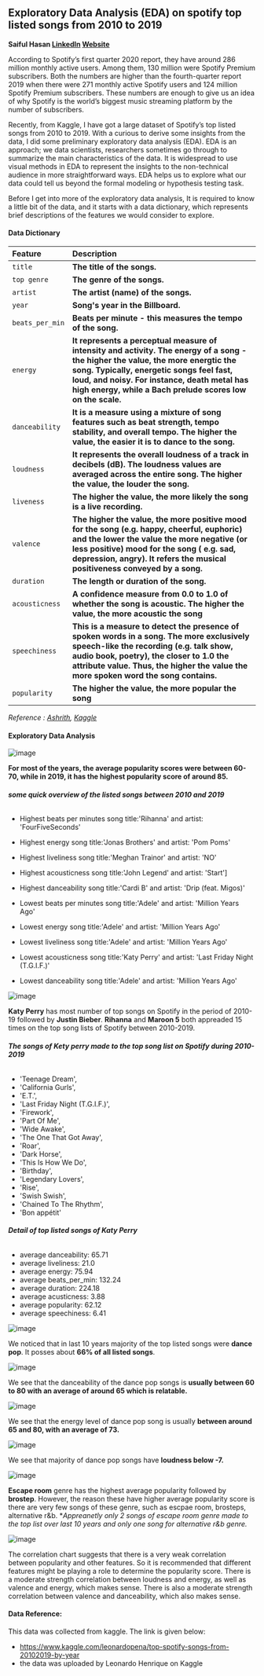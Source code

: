 ## Exploratory Data Analysis (EDA) on spotify top listed songs from 2010 to 2019
**Saiful Hasan [LinkedIn](https://www.linkedin.com/in/saifulhasan22/) [Website](https://saifulhasanchayan.wixsite.com/portfolio)** 

According to Spotify’s first quarter 2020 report, they have around 286 million monthly active users. Among them, 130 million were Spotify Premium subscribers. Both the numbers are higher than the fourth-quarter report 2019 when there were 271 monthly active Spotify users and 124 million Spotify Premium subscribers. These numbers are enough to give us an idea of why Spotify is the world’s biggest music streaming platform by the number of subscribers.

Recently, from Kaggle, I have got a large dataset of Spotify’s top listed songs from 2010 to 2019. With a curious to derive some insights from the data, I did some preliminary exploratory data analysis (EDA). EDA is an approach; we data scientists, researchers sometimes go through to summarize the main characteristics of the data. It is widespread to use visual methods in EDA to represent the insights to the non-technical audience in more straightforward ways. EDA helps us to explore what our data could tell us beyond the formal modeling or hypothesis testing task.

Before I get into more of the exploratory data analysis, It is required to know a little bit of the data, and it starts with a data dictionary, which represents brief descriptions of the features we would consider to explore.

#### Data Dictionary
|__Feature__|__Description__|
|:---|:---|
|`title`|__The title of the songs.__|
|`top genre`|__The genre of the songs.__|
|`artist`|__The artist (name) of the songs.__|
|`year`|__Song's year in the Billboard.__|
|`beats_per_min`|__Beats per minute - this measures the tempo of the song.__|
|`energy`|__It represents a perceptual measure of intensity and activity. The energy of a song - the higher the value, the more energtic the song. Typically, energetic songs feel fast, loud, and noisy. For instance, death metal has high energy, while a Bach prelude scores low on the scale.__|
|`danceability`|__It is a measure using a mixture of song features such as beat strength, tempo stability, and overall tempo. The higher the value, the easier it is to dance to the song.__|
|`loudness`|__It represents the overall loudness of a track in decibels (dB). The loudness values are averaged across the entire song. The higher the value, the louder the song.__|
|`liveness`|__The higher the value, the more likely the song is a live recording.__|
|`valence`|__The higher the value, the more positive mood for the song (e.g. happy, cheerful, euphoric) and the lower the value the more negative (or less positive) mood for the song ( e.g. sad, depression, angry). It refers the musical positiveness conveyed by a song.__|
|`duration`|__The length or duration of the song.__|
|`acousticness`|__A confidence measure from 0.0 to 1.0 of whether the song is acoustic. The higher the value, the more acoustic the song__|
|`speechiness`|__This is a measure to detect the presence of spoken words in a song. The more exclusively speech-like the recording (e.g. talk show, audio book, poetry), the closer to 1.0 the attribute value. Thus, the higher the value the more spoken word the song contains.__|
|`popularity`|__The higher the value, the more popular the song__|


*Reference : [Ashrith](https://towardsdatascience.com/what-makes-a-song-likeable-dbfdb7abe404), [Kaggle](https://www.kaggle.com/leonardopena/top-spotify-songs-from-20102019-by-year)*

#### Exploratory Data Analysis 

![image](./images/popularity.png)

**For most of the years, the average popularity scores were between 60-70, while in 2019, it has the highest popularity score of around 85.**

###### ***some quick overview of the listed songs between 2010 and 2019***
- Highest beats per minutes song title:'Rihanna' and artist: 'FourFiveSeconds'
- Highest energy song title:'Jonas Brothers' and artist: 'Pom Poms'
- Highest liveliness song title:'Meghan Trainor' and artist: 'NO'
- Highest acousticness song title:'John Legend' and artist: 'Start']
- Highest danceability song title:'Cardi B' and artist: 'Drip (feat. Migos)'

- Lowest beats per minutes song title:'Adele' and artist: 'Million Years Ago'
- Lowest energy song title:'Adele' and artist: 'Million Years Ago'
- Lowest liveliness song title:'Adele' and artist: 'Million Years Ago'
- Lowest acousticness song title:'Katy Perry' and artist: 'Last Friday Night (T.G.I.F.)'
- Lowest danceability song title:'Adele' and artist: 'Million Years Ago'

![image](./images/one.png)

**Katy Perry** has most number of top songs on Spotify in the period of 2010-19 followed by **Justin Bieber**. **Rihanna** and **Maroon 5** both appreaded 15 times on the top song lists of Spotify between 2010-2019. 

###### ***The songs of Kety perry made to the top song list on Spotify during 2010-2019***
- 'Teenage Dream',
-  'California Gurls',
-  'E.T.',
-  'Last Friday Night (T.G.I.F.)',
-  'Firework',
-  'Part Of Me',
-  'Wide Awake',
-  'The One That Got Away',
-  'Roar',
-  'Dark Horse',
-  'This Is How We Do',
-  'Birthday',
-  'Legendary Lovers',
-  'Rise',
-  'Swish Swish',
-  'Chained To The Rhythm',
-  'Bon appétit'

###### ***Detail of top listed songs of Katy Perry***
- average danceability: 65.71
- average liveliness: 21.0
- average energy: 75.94
- average beats_per_min: 132.24
- average duration: 224.18
- average acusticness: 3.88
- average popularity: 62.12
- average speechiness: 6.41

![image](./images/download.png)

We noticed that in last 10 years majority of the top listed songs were **dance pop**. It posses about **66% of all listed songs**. 

![image](./images/download1.png)

We see that the danceability of the dance pop songs is **usually between 60 to 80 with an average of around 65 which is relatable.**

![image](./images/download2.png)

We see that the energy level of dance pop song is usually **between around 65 and 80, with an average of 73.**

![image](./images/download3.png)

We see that majority of dance pop songs have **loudness below -7.**

![image](./images/1.png)

**Escape room** genre has the highest average popularity followed by **brostep**. However, the reason these have higher average popularity score is there are very few songs of these genre, such as escpae room, brosteps, alternative r&b. **Appreanetly only 2 songs of escape room genre made to the top list over last 10 years and only one song for alternative r&b genre.*

![image](./images/2.png)

The correlation chart suggests that there is a very weak correlation between popularity and other features. So it is recommended that different features might be playing a role to determine the popularity score. There is a moderate strength correlation between loudness and energy, as well as valence and energy, which makes sense. There is also a moderate strength correlation between valence and danceability, which also makes sense. 

#### Data Reference:
This data was collected from kaggle. The link is given below:
- https://www.kaggle.com/leonardopena/top-spotify-songs-from-20102019-by-year
- the data was uploaded by Leonardo Henrique on Kaggle   